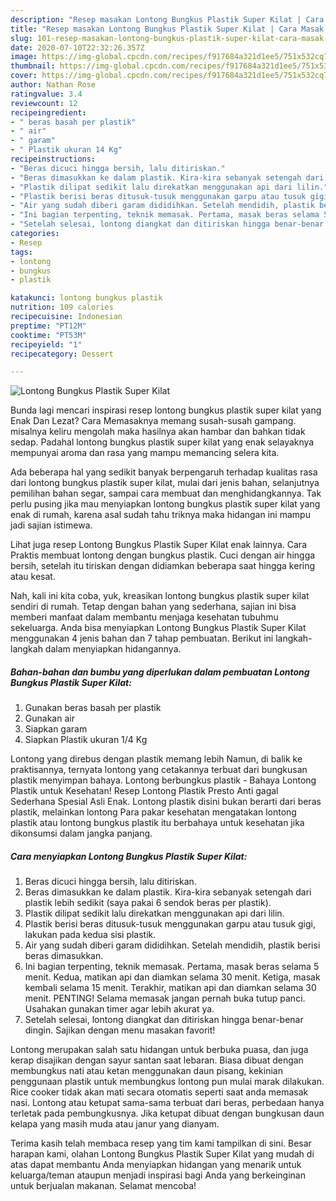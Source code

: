 ```yaml
---
description: "Resep masakan Lontong Bungkus Plastik Super Kilat | Cara Masak Lontong Bungkus Plastik Super Kilat Yang Bikin Ngiler"
title: "Resep masakan Lontong Bungkus Plastik Super Kilat | Cara Masak Lontong Bungkus Plastik Super Kilat Yang Bikin Ngiler"
slug: 101-resep-masakan-lontong-bungkus-plastik-super-kilat-cara-masak-lontong-bungkus-plastik-super-kilat-yang-bikin-ngiler
date: 2020-07-10T22:32:26.357Z
image: https://img-global.cpcdn.com/recipes/f917684a321d1ee5/751x532cq70/lontong-bungkus-plastik-super-kilat-foto-resep-utama.jpg
thumbnail: https://img-global.cpcdn.com/recipes/f917684a321d1ee5/751x532cq70/lontong-bungkus-plastik-super-kilat-foto-resep-utama.jpg
cover: https://img-global.cpcdn.com/recipes/f917684a321d1ee5/751x532cq70/lontong-bungkus-plastik-super-kilat-foto-resep-utama.jpg
author: Nathan Rose
ratingvalue: 3.4
reviewcount: 12
recipeingredient:
- " beras basah per plastik"
- " air"
- " garam"
- " Plastik ukuran 14 Kg"
recipeinstructions:
- "Beras dicuci hingga bersih, lalu ditiriskan."
- "Beras dimasukkan ke dalam plastik. Kira-kira sebanyak setengah dari plastik lebih sedikit (saya pakai 6 sendok beras per plastik)."
- "Plastik dilipat sedikit lalu direkatkan menggunakan api dari lilin."
- "Plastik berisi beras ditusuk-tusuk menggunakan garpu atau tusuk gigi, lakukan pada kedua sisi plastik."
- "Air yang sudah diberi garam dididihkan. Setelah mendidih, plastik berisi beras dimasukkan."
- "Ini bagian terpenting, teknik memasak. Pertama, masak beras selama 5 menit. Kedua, matikan api dan diamkan selama 30 menit. Ketiga, masak kembali selama 15 menit. Terakhir, matikan api dan diamkan selama 30 menit. PENTING! Selama memasak jangan pernah buka tutup panci. Usahakan gunakan timer agar lebih akurat ya."
- "Setelah selesai, lontong diangkat dan ditiriskan hingga benar-benar dingin. Sajikan dengan menu masakan favorit!"
categories:
- Resep
tags:
- lontong
- bungkus
- plastik

katakunci: lontong bungkus plastik 
nutrition: 109 calories
recipecuisine: Indonesian
preptime: "PT12M"
cooktime: "PT53M"
recipeyield: "1"
recipecategory: Dessert

---
```



![Lontong Bungkus Plastik Super Kilat](https://img-global.cpcdn.com/recipes/f917684a321d1ee5/751x532cq70/lontong-bungkus-plastik-super-kilat-foto-resep-utama.jpg)

Bunda lagi mencari inspirasi resep lontong bungkus plastik super kilat yang Enak Dan Lezat? Cara Memasaknya memang susah-susah gampang. misalnya keliru mengolah maka hasilnya akan hambar dan bahkan tidak sedap. Padahal lontong bungkus plastik super kilat yang enak selayaknya mempunyai aroma dan rasa yang mampu memancing selera kita.

Ada beberapa hal yang sedikit banyak berpengaruh terhadap kualitas rasa dari lontong bungkus plastik super kilat, mulai dari jenis bahan, selanjutnya pemilihan bahan segar, sampai cara membuat dan menghidangkannya. Tak perlu pusing jika mau menyiapkan lontong bungkus plastik super kilat yang enak di rumah, karena asal sudah tahu triknya maka hidangan ini mampu jadi sajian istimewa.

Lihat juga resep Lontong Bungkus Plastik Super Kilat enak lainnya. Cara Praktis membuat lontong dengan bungkus plastik. Cuci dengan air hingga bersih, setelah itu tiriskan dengan didiamkan beberapa saat hingga kering atau kesat.


Nah, kali ini kita coba, yuk, kreasikan lontong bungkus plastik super kilat sendiri di rumah. Tetap dengan bahan yang sederhana, sajian ini bisa memberi manfaat dalam membantu menjaga kesehatan tubuhmu sekeluarga. Anda bisa menyiapkan Lontong Bungkus Plastik Super Kilat menggunakan 4 jenis bahan dan 7 tahap pembuatan. Berikut ini langkah-langkah dalam menyiapkan hidangannya.

<!--inarticleads1-->

##### Bahan-bahan dan bumbu yang diperlukan dalam pembuatan Lontong Bungkus Plastik Super Kilat:

1. Gunakan  beras basah per plastik
1. Gunakan  air
1. Siapkan  garam
1. Siapkan  Plastik ukuran 1/4 Kg


Lontong yang direbus dengan plastik memang lebih Namun, di balik ke praktisannya, ternyata lontong yang cetakannya terbuat dari bungkusan plastik menyimpan bahaya. Lontong berbungkus plastik - Bahaya Lontong Plastik untuk Kesehatan! Resep Lontong Plastik Presto Anti gagal Sederhana Spesial Asli Enak. Lontong plastik disini bukan berarti dari beras plastik, melainkan lontong Para pakar kesehatan mengatakan lontong plastik atau lontong bungkus plastik itu berbahaya untuk kesehatan jika dikonsumsi dalam jangka panjang. 

<!--inarticleads2-->

##### Cara menyiapkan Lontong Bungkus Plastik Super Kilat:

1. Beras dicuci hingga bersih, lalu ditiriskan.
1. Beras dimasukkan ke dalam plastik. Kira-kira sebanyak setengah dari plastik lebih sedikit (saya pakai 6 sendok beras per plastik).
1. Plastik dilipat sedikit lalu direkatkan menggunakan api dari lilin.
1. Plastik berisi beras ditusuk-tusuk menggunakan garpu atau tusuk gigi, lakukan pada kedua sisi plastik.
1. Air yang sudah diberi garam dididihkan. Setelah mendidih, plastik berisi beras dimasukkan.
1. Ini bagian terpenting, teknik memasak. Pertama, masak beras selama 5 menit. Kedua, matikan api dan diamkan selama 30 menit. Ketiga, masak kembali selama 15 menit. Terakhir, matikan api dan diamkan selama 30 menit. PENTING! Selama memasak jangan pernah buka tutup panci. Usahakan gunakan timer agar lebih akurat ya.
1. Setelah selesai, lontong diangkat dan ditiriskan hingga benar-benar dingin. Sajikan dengan menu masakan favorit!


Lontong merupakan salah satu hidangan untuk berbuka puasa, dan juga kerap disajikan dengan sayur santan saat lebaran. Biasa dibuat dengan membungkus nati atau ketan menggunakan daun pisang, kekinian penggunaan plastik untuk membungkus lontong pun mulai marak dilakukan. Rice cooker tidak akan mati secara otomatis seperti saat anda memasak nasi. Lontong atau ketupat sama-sama terbuat dari beras, perbedaan hanya terletak pada pembungkusnya. Jika ketupat dibuat dengan bungkusan daun kelapa yang masih muda atau janur yang dianyam. 

Terima kasih telah membaca resep yang tim kami tampilkan di sini. Besar harapan kami, olahan Lontong Bungkus Plastik Super Kilat yang mudah di atas dapat membantu Anda menyiapkan hidangan yang menarik untuk keluarga/teman ataupun menjadi inspirasi bagi Anda yang berkeinginan untuk berjualan makanan. Selamat mencoba!
